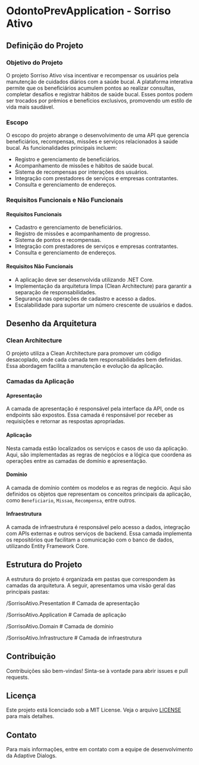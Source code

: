 # OdontoPrevApplication - Sorriso Ativo

## Definição do Projeto

### Objetivo do Projeto
O projeto Sorriso Ativo visa incentivar e recompensar os usuários pela manutenção de cuidados diários com a saúde bucal. A plataforma interativa permite que os beneficiários acumulem pontos ao realizar consultas, completar desafios e registrar hábitos de saúde bucal. Esses pontos podem ser trocados por prêmios e benefícios exclusivos, promovendo um estilo de vida mais saudável.

### Escopo
O escopo do projeto abrange o desenvolvimento de uma API que gerencia beneficiários, recompensas, missões e serviços relacionados à saúde bucal. As funcionalidades principais incluem:
- Registro e gerenciamento de beneficiários.
- Acompanhamento de missões e hábitos de saúde bucal.
- Sistema de recompensas por interações dos usuários.
- Integração com prestadores de serviços e empresas contratantes.
- Consulta e gerenciamento de endereços.

### Requisitos Funcionais e Não Funcionais

#### Requisitos Funcionais
- Cadastro e gerenciamento de beneficiários.
- Registro de missões e acompanhamento de progresso.
- Sistema de pontos e recompensas.
- Integração com prestadores de serviços e empresas contratantes.
- Consulta e gerenciamento de endereços.

#### Requisitos Não Funcionais
- A aplicação deve ser desenvolvida utilizando .NET Core.
- Implementação da arquitetura limpa (Clean Architecture) para garantir a separação de responsabilidades.
- Segurança nas operações de cadastro e acesso a dados.
- Escalabilidade para suportar um número crescente de usuários e dados.

## Desenho da Arquitetura

### Clean Architecture
O projeto utiliza a Clean Architecture para promover um código desacoplado, onde cada camada tem responsabilidades bem definidas. Essa abordagem facilita a manutenção e evolução da aplicação.

### Camadas da Aplicação

#### Apresentação
A camada de apresentação é responsável pela interface da API, onde os endpoints são expostos. Essa camada é responsável por receber as requisições e retornar as respostas apropriadas.

#### Aplicação
Nesta camada estão localizados os serviços e casos de uso da aplicação. Aqui, são implementadas as regras de negócios e a lógica que coordena as operações entre as camadas de domínio e apresentação.

#### Domínio
A camada de domínio contém os modelos e as regras de negócio. Aqui são definidos os objetos que representam os conceitos principais da aplicação, como `Beneficiario`, `Missao`, `Recompensa`, entre outros.

#### Infraestrutura
A camada de infraestrutura é responsável pelo acesso a dados, integração com APIs externas e outros serviços de backend. Essa camada implementa os repositórios que facilitam a comunicação com o banco de dados, utilizando Entity Framework Core.

## Estrutura do Projeto
A estrutura do projeto é organizada em pastas que correspondem às camadas da arquitetura. A seguir, apresentamos uma visão geral das principais pastas:

/SorrisoAtivo.Presentation # Camada de apresentação

/SorrisoAtivo.Application # Camada de aplicação

/SorrisoAtivo.Domain # Camada de domínio

/SorrisoAtivo.Infrastructure # Camada de infraestrutura

## Contribuição
Contribuições são bem-vindas! Sinta-se à vontade para abrir issues e pull requests.

## Licença
Este projeto está licenciado sob a MIT License. Veja o arquivo [LICENSE](LICENSE) para mais detalhes.

## Contato
Para mais informações, entre em contato com a equipe de desenvolvimento da Adaptive Dialogs.
